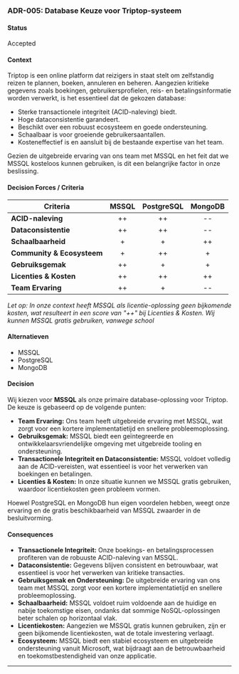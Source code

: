 
### **ADR-005: Database Keuze voor Triptop-systeem**

#### **Status**  
Accepted

#### **Context**  
Triptop is een online platform dat reizigers in staat stelt om zelfstandig reizen te plannen, boeken, annuleren en beheren. Aangezien kritieke gegevens zoals boekingen, gebruikersprofielen, reis- en betalingsinformatie worden verwerkt, is het essentieel dat de gekozen database:
- Sterke transactionele integriteit (ACID-naleving) biedt.
- Hoge dataconsistentie garandeert.
- Beschikt over een robuust ecosysteem en goede ondersteuning.
- Schaalbaar is voor groeiende gebruikersaantallen.
- Kosteneffectief is en aansluit bij de bestaande expertise van het team.

Gezien de uitgebreide ervaring van ons team met MSSQL en het feit dat we MSSQL kosteloos kunnen gebruiken, is dit een belangrijke factor in onze beslissing.

#### **Decision Forces / Criteria**

| **Criteria**                      | **MSSQL** | **PostgreSQL** | **MongoDB** |
|-----------------------------------|:---------:|:--------------:|:-----------:|
| **ACID-naleving**                 | ++        | ++             | --          |
| **Dataconsistentie**              | ++        | ++             | --          |
| **Schaalbaarheid**                | +         | +              | ++          |
| **Community & Ecosysteem**        | +         | ++             | +           |
| **Gebruiksgemak**                 | ++        | +              | +           |
| **Licenties & Kosten**            | ++        | ++             | ++          |
| **Team Ervaring**                 | ++        | +              | --          |

*Let op: In onze context heeft MSSQL als licentie-oplossing geen bijkomende kosten, wat resulteert in een score van "++" bij Licenties & Kosten. Wij kunnen MSSQL gratis gebruiken, vanwege school*

#### **Alternatieven**  
- MSSQL  
- PostgreSQL  
- MongoDB

#### **Decision**  
Wij kiezen voor **MSSQL** als onze primaire database-oplossing voor Triptop. De keuze is gebaseerd op de volgende punten:
- **Team Ervaring:** Ons team heeft uitgebreide ervaring met MSSQL, wat zorgt voor een kortere implementatietijd en snellere probleemoplossing.
- **Gebruiksgemak:** MSSQL biedt een geïntegreerde en ontwikkelaarsvriendelijke omgeving met uitgebreide tooling en ondersteuning.
- **Transactionele Integriteit en Dataconsistentie:** MSSQL voldoet volledig aan de ACID-vereisten, wat essentieel is voor het verwerken van boekingen en betalingen.
- **Licenties & Kosten:** In onze situatie kunnen we MSSQL gratis gebruiken, waardoor licentiekosten geen probleem vormen.

Hoewel PostgreSQL en MongoDB hun eigen voordelen hebben, weegt onze ervaring en de gratis beschikbaarheid van MSSQL zwaarder in de besluitvorming.

#### **Consequences**  
- **Transactionele Integriteit:** Onze boekings- en betalingsprocessen profiteren van de robuuste ACID-naleving van MSSQL.
- **Dataconsistentie:** Gegevens blijven consistent en betrouwbaar, wat essentieel is voor het verwerken van kritieke transacties.
- **Gebruiksgemak en Ondersteuning:** De uitgebreide ervaring van ons team met MSSQL zorgt voor een kortere implementatietijd en snellere probleemoplossing.
- **Schaalbaarheid:** MSSQL voldoet ruim voldoende aan de huidige en nabije toekomstige eisen, ondanks dat sommige NoSQL-oplossingen beter schalen op horizontaal vlak.
- **Licentiekosten:** Aangezien we MSSQL gratis kunnen gebruiken, zijn er geen bijkomende licentiekosten, wat de totale investering verlaagt.
- **Ecosysteem:** MSSQL biedt een stabiel ecosysteem en uitgebreide ondersteuning vanuit Microsoft, wat bijdraagt aan de betrouwbaarheid en toekomstbestendigheid van onze applicatie.

---
